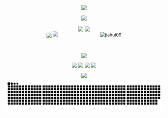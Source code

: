 <!-- https://github.com/kyechan99/capsule-render -->
<p align="center">
<img src="https://capsule-render.vercel.app/api?type=waving&color=timeGradient&height=150&&section=header&text=I%20am%20Jiahui&fontSize=45&fontAlign=50&fontAlignY=40&animation=twinkling" />
</p>

<!-- https://github.com/DenverCoder1/readme-typing-svg -->
<p align="center">
<img src="https://readme-typing-svg.demolab.com?font=Orbitron&size=25&pause=1000&center=true&vCenter=true&random=true&width=600&lines=Welcome+to+my+GitHub+profile+page!;路+漫+漫+其+修+远+兮+，+吾+将+上+下+而+求+索。" />
</p>

<p align="center">
<!-- https://github.com/anuraghazra/github-readme-stats -->
<img align="center" width="400" src="https://github-readme-stats.vercel.app/api?username=jiahui09&theme=transparent&show_icons=true&hide_border=true&show=reviews&hide_title=true&hide=contribs" />
<!-- https://github.com/DenverCoder1/github-readme-streak-stats -->
<img align="center" width="400" src="https://streak-stats.demolab.com?user=jiahui09&theme=transparent&date_format=%5BY.%5Dn.j&hide_border=true" />
<br/>
<!-- https://github.com/anuraghazra/github-readme-stats -->
  <img align="center" width="800" src="https://github-readme-activity-graph.vercel.app/graph?username=jiahui09&theme=github-compact&&hide_border=true&area=true">
  <img src="https://github-readme-stats.vercel.app/api/top-langs/?username=jiahui09&theme=transparent&hide_border=true&layout=donut&langs_count=6" />
  &emsp;&emsp;&emsp;&emsp;&emsp;&emsp;&emsp;&emsp;&emsp;
  <img src="https://github-profile-trophy.vercel.app/?username=jiahui09&title=Stars,Followers,MultiLanguage,Commits,Issues&row=2&column=2&margin-w=15&margin-h=15" alt="jiahui09" />
</p>

&emsp;
&emsp;
&emsp;
&emsp;

<!-- https://github.com/tandpfun/skill-icons -->
<p align="center">
<img align="center" src="https://skillicons.dev/icons?i=py,c,cpp,java,html,css,js,ts,md,matlab,mysql&theme=light" />
</p>


<!-- https://github.com/badges/shields -->
<p align="center">
<a href="https://github.com/jiahui09"><img src="https://img.shields.io/badge/GitHub-jiahui09-blue?logo=github" /></a>
<a href="https://jiahui09.github.io"><img src="https://img.shields.io/badge/博客(blog)-jiahui09.github.io-orange" /></a>
<!-- https://github.com/antonkomarev/github-profile-views-counter -->
<!-- <img src="http://img.shields.io/badge/Code%20Time-0%20secs-blue"/> -->
<img src="https://wakatime.com/badge/user/7e08b528-17d2-40e1-b911-a64a904a03f4.svg"/>
<img src="https://komarev.com/ghpvc/?username=jiahui09&abbreviated=true&color=yellow" />
</p>

<!-- https://github.com/kyechan99/capsule-render -->
<p align="center">
<img src="https://capsule-render.vercel.app/api?type=waving&color=timeGradient&height=200&&section=footer&descAlignY=40&animation=twinkling" />
<img align="center" src="https://github.com/jiahui09/jiahui09/blob/output/github-contribution-grid-snake.svg" />
</p>
